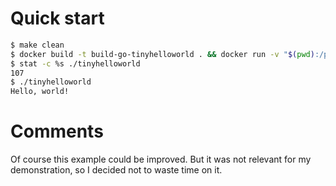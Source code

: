 # Quick start

```sh
$ make clean
$ docker build -t build-go-tinyhelloworld . && docker run -v "$(pwd):/project" build-go-tinyhelloworld
$ stat -c %s ./tinyhelloworld
107
$ ./tinyhelloworld 
Hello, world!
```

# Comments

Of course this example could be improved.
But it was not relevant for my demonstration, so I decided not to waste
time on it.
